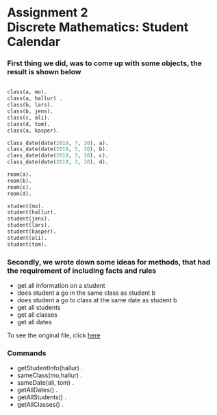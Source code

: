 <h1>Assignment 2 <br/>Discrete Mathematics: Student Calendar</h1>



<h3>First thing we did, was to come up with some objects, the result is shown below</h3>

```pl

class(a, mo).
class(a, hallur) .
class(b, lars).
class(b, jens).
class(c, ali).
class(d, tom).
class(a, kasper).

class_date(date(2019, 7, 30), a).
class_date(date(2019, 5, 30), b).
class_date(date(2019, 3, 30), c).
class_date(date(2019, 3, 30), d).

room(a).
room(b).
room(c).
room(d).

student(mo).
student(hallur).
student(jens).
student(lars).
student(kasper).
student(ali).
student(tom).

```
<h3>Secondly, we wrote down some ideas for methods, that had the requirement of including facts and rules</h3>

<ul>
  <li>get all information on a student</li>
  <li>does student a go in the same class as student b</li>
  <li>does student a go to class at the same date as student b</li>
  <li>get all students</li>
  <li>get all classes</li>
  <li>get all dates</li>
</ul>

<p>To see the original file, click <a href="/ass2.pl">here</a></p>

<h3>Commands</h3>
<ul>
  <li>getStudentInfo(hallur) .</li>
  <li>sameClass(mo,hallur) .</li>
  <li>sameDate(ali, tom) .</li>
  <li>getAllDates() .</li>
  <li>getAllStudents() .</li>
  <li>getAllClasses() .</li>
</ul>

